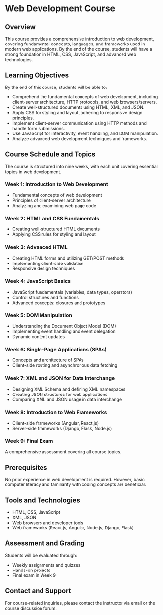 # Web Development Course

## Overview

This course provides a comprehensive introduction to web development, covering fundamental concepts, languages, and frameworks used in modern web applications. By the end of the course, students will have a strong foundation in HTML, CSS, JavaScript, and advanced web technologies.

## Learning Objectives

By the end of this course, students will be able to:

- Comprehend the fundamental concepts of web development, including client-server architecture, HTTP protocols, and web browsers/servers.
- Create well-structured documents using HTML, XML, and JSON.
- Apply CSS for styling and layout, adhering to responsive design principles.
- Implement client-server communication using HTTP methods and handle form submissions.
- Use JavaScript for interactivity, event handling, and DOM manipulation.
- Analyze advanced web development techniques and frameworks.

## Course Schedule and Topics

The course is structured into nine weeks, with each unit covering essential topics in web development.

### Week 1: Introduction to Web Development

- Fundamental concepts of web development
- Principles of client-server architecture
- Analyzing and examining web page code

### Week 2: HTML and CSS Fundamentals

- Creating well-structured HTML documents
- Applying CSS rules for styling and layout

### Week 3: Advanced HTML

- Creating HTML forms and utilizing GET/POST methods
- Implementing client-side validation
- Responsive design techniques

### Week 4: JavaScript Basics

- JavaScript fundamentals (variables, data types, operators)
- Control structures and functions
- Advanced concepts: closures and prototypes

### Week 5: DOM Manipulation

- Understanding the Document Object Model (DOM)
- Implementing event handling and event delegation
- Dynamic content updates

### Week 6: Single-Page Applications (SPAs)

- Concepts and architecture of SPAs
- Client-side routing and asynchronous data fetching

### Week 7: XML and JSON for Data Interchange

- Designing XML Schema and defining XML namespaces
- Creating JSON structures for web applications
- Comparing XML and JSON usage in data interchange

### Week 8: Introduction to Web Frameworks

- Client-side frameworks (Angular, React.js)
- Server-side frameworks (Django, Flask, Node.js)

### Week 9: Final Exam

A comprehensive assessment covering all course topics.

## Prerequisites

No prior experience in web development is required. However, basic computer literacy and familiarity with coding concepts are beneficial.

## Tools and Technologies

- HTML, CSS, JavaScript
- XML, JSON
- Web browsers and developer tools
- Web frameworks (React.js, Angular, Node.js, Django, Flask)

## Assessment and Grading

Students will be evaluated through:

- Weekly assignments and quizzes
- Hands-on projects
- Final exam in Week 9

## Contact and Support

For course-related inquiries, please contact the instructor via email or the course discussion forum.
